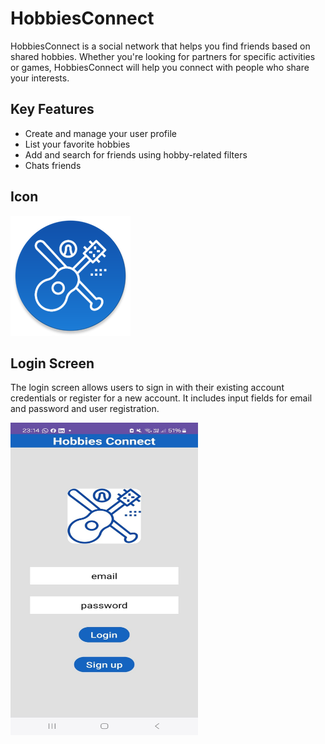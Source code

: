 # HobbiesConnect

HobbiesConnect is a social network that helps you find friends based on shared hobbies. Whether you're looking for partners for specific activities or games, HobbiesConnect will help you connect with people who share your interests.

## Key Features

- Create and manage your user profile
- List your favorite hobbies
- Add and search for friends using hobby-related filters
- Chats friends


## Icon  
![HobbiesConnect Icon](https://raw.githubusercontent.com/zivshamli/Final-Project-HobbiesConnect/refs/heads/master/app/src/main/res/mipmap-xxxhdpi/ic_launcher_round.webp)


## Login Screen  
The login screen allows users to sign in with their existing account credentials or register for a new account. It includes input fields for email and password and user registration.

<img src="https://github.com/zivshamli/photosForHobbiesConnect/blob/main/%D7%AA%D7%9E%D7%95%D7%A0%D7%94%20%D7%A9%D7%9C%20WhatsApp%E2%80%8F%202024-10-01%20%D7%91%D7%A9%D7%A2%D7%94%2023.15.47_a5f152bf.jpg" alt="HobbiesConnect Login Screen" width="300" height="500"/>








